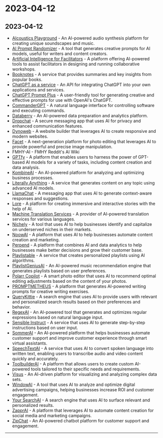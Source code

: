 # 2023-04-12

## 2023-04-12

* [AIcoustics Playground](https://ai-coustics.com/playground/) - An AI-powered audio synthesis platform for creating unique soundscapes and music.
* [AI Prompt Randomizer](https://promptrandomizer.tdbr.de/) - A tool that generates creative prompts for AI models, useful for writers and content creators.
* [Artificial Intelligence for Facilitators](https://about.stormz.me/en/ai/) - A platform offering AI-powered tools to assist facilitators in designing and running collaborative workshops.
* [Booknotes](https://getbooknotes.com/) - A service that provides summaries and key insights from popular books.
* [ChatGPT as a service](https://chatgpt-as-a-service.webflow.io/) - An API for integrating ChatGPT into your own applications and services.
* [ChatGPT Prompt Plus](https://promptplus.org/) - A user-friendly tool for generating creative and effective prompts for use with OpenAI's ChatGPT.
* [CommanderGPT](https://www.commandergpt.app/) - A natural language interface for controlling software and executing commands.
* [Databerry](https://www.databerry.ai/) - An AI-powered data preparation and analytics platform.
* [Dropchat](https://app.dropchat.co/landing) - A secure messaging app that uses AI for privacy and enhanced communication features.
* [Dynoweb](https://dynoweb.site/) - A website builder that leverages AI to create responsive and modern websites.
* [Facet](https://facet.ai/) - A next-generation platform for photo editing that leverages AI to provide powerful and precise image manipulation.
* FMHY-AI - FMHY Reddit's AI Wiki
* [GPTfy](https://gptfy.co/) - A platform that enables users to harness the power of GPT-based AI models for a variety of tasks, including content creation and data analysis.
* [KombineAI](https://www.kombine.ai/) - An AI-powered platform for analyzing and optimizing business processes.
* [Literally Anything](https://www.literallyanything.io/) - A service that generates content on any topic using advanced AI models.
* [LlamaChat](https://llamachat.app/) - A messaging app that uses AI to generate context-aware responses and suggestions.
* [Lore](https://thellm.app/) - A platform for creating immersive and interactive stories with the help of AI.
* [Machine Translation Services](https://www.machinetranslation.com/) - A provider of AI-powered translation services for various languages.
* [Nichely](https://nichely.ai/) - A tool that uses AI to help businesses identify and capitalize on underserved niches in their markets.
* [NoowAI](https://noowai.com/) - A platform that uses AI to help businesses automate content creation and marketing.
* [Perpend](https://perpend.in/) - A platform that combines AI and data analytics to help businesses make better decisions and grow their customer base.
* [Playlistable](https://playlistable.io/) - A service that creates personalized playlists using AI algorithms.
* [PlaylistGeniusAI](https://www.playlistgeniusai.com/) - An AI-powered music recommendation engine that generates playlists based on user preferences.
* [Polarr Copilot](https://copilot.polarr.com/) - A smart photo editor that uses AI to recommend optimal editing adjustments based on the content of your photos.
* [PROMPTMETHEUS](https://promptmetheus.com/) - A platform that generates AI-powered writing prompts for creative writing exercises.
* [QueryKittie](https://www.querykitty.com/) - A search engine that uses AI to provide users with relevant and personalized search results based on their preferences and behavior.
* [RegexAI](https://regex.ai/) - An AI-powered tool that generates and optimizes regular expressions based on natural language input.
* [Sensible Instruct](https://app.sensible.so/instruct/) - A service that uses AI to generate step-by-step instructions based on user input.
* [SommerAI](https://www.sommerai.com/) - An AI-powered platform that helps businesses automate customer support and improve customer experience through smart virtual assistants.
* [SpeechTextAI](https://speechtext.ai/) - A service that uses AI to convert spoken language into written text, enabling users to transcribe audio and video content quickly and accurately.
* [ToolbuilderAI](https://toolbuilder.ai/) - A platform that allows users to create custom AI-powered tools tailored to their specific needs and requirements.
* [Visus](https://www.visus.ai/) - An AI-driven platform for visualizing and analyzing complex data sets.
* [WindowAI](https://windowai.io/) - A tool that uses AI to analyze and optimize digital advertising campaigns, helping businesses increase ROI and customer engagement.
* [Your SearchAI](https://app.yoursearch.ai/) - A search engine that uses AI to surface relevant and personalized results.
* [ZapprAI](https://zappr.ai/) - A platform that leverages AI to automate content creation for social media and marketing campaigns.
* [ZipChat](https://zipchat.ai/) - An AI-powered chatbot platform for customer support and engagement.

***
